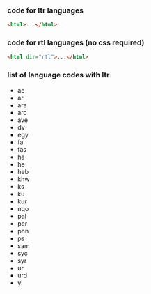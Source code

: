 ### code for ltr languages

```html
<html>...</html>
```

### code for rtl languages (no css required)

```html
<html dir="rtl">...</html>
```

### list of language codes with ltr
- ae
- ar
- ara
- arc
- ave
- dv
- egy
- fa
- fas
- ha
- he
- heb
- khw
- ks
- ku
- kur
- nqo
- pal
- per
- phn
- ps
- sam
- syc
- syr
- ur
- urd
- yi